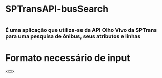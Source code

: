 <h1> SPTransAPI-busSearch <h1>

### É uma aplicação que utiliza-se da API Olho Vivo da SPTrans para uma pesquisa de ônibus, seus atributos e linhas

# Formato necessário de input

<code>xxxx</code>


 
